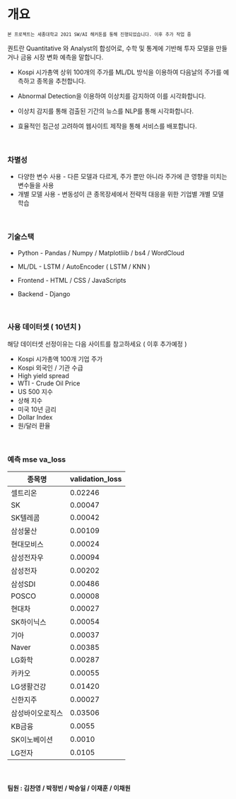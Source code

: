 # 개요

<code>`본 프로젝트는 세종대학교 2021 SW/AI 해커톤를 통해 진행되었습니다. 이후 추가 작업 중 `</code> 

퀀트란 Quantitative 와 Analyst의 합성어로, 수학 및 통계에 기반해 투자 모델을 만들거나 금융 시장 변화 예측을 말합니다. 

- Kospi 시가총액 상위 100개의 주가를 ML/DL 방식을 이용하여 다음날의 주가를 예측하고 종목을 추천합니다.

- Abnormal Detection을 이용하여 이상치를 감지하여 이를 시각화합니다.
- 이상치 감지를 통해 검출된 기간의 뉴스를 NLP를 통해 시각화합니다.
- 효율적인 접근성 고려하여 웹사이트 제작을 통해 서비스를 배포합니다.

<br>


### 차별성

- 다양한 변수 사용 - 다른 모델과 다르게, 주가 뿐만 아니라 주가에 큰 영향을 미치는 변수들을 사용
- 개별 모델 사용 - 변동성이 큰 종목장세에서 전략적 대응을 위한 기업별 개별 모델 학습


<br>

### 기술스택

- Python - Pandas / Numpy / Matplotliib / bs4 / WordCloud

- ML/DL - LSTM / AutoEncoder ( LSTM / KNN )
- Frontend - HTML / CSS / JavaScripts
- Backend - Django

<br>

### 사용 데이터셋 ( 10년치 )

해당 데이터셋 선정이유는 다음 사이트를 참고하세요 ( 이후 추가예정 )

- Kospi 시가총액 100개 기업 주가
- Kospi 외국인 / 기관 수급
- High yield spread
- WTI - Crude Oil Price
- US 500 지수
- 상해 지수
- 미국 10년 금리
- Dollar Index
- 원/달러 환율

<br>

### 예측 mse va_loss

| 종목명           | validation_loss |
| ---------------- | --------------- |
| 셀트리온         | 0.02246         |
| SK               | 0.00047         |
| SK텔레콤         | 0.00042         |
| 삼성물산         | 0.00109         |
| 현대모비스       | 0.00024         |
| 삼성전자우       | 0.00094         |
| 삼성전자         | 0.00202         |
| 삼성SDI          | 0.00486         |
| POSCO            | 0.00008         |
| 현대차           | 0.00027         |
| SK하이닉스       | 0.00054         |
| 기아             | 0.00037         |
| Naver            | 0.00385         |
| LG화학           | 0.00287         |
| 카카오           | 0.00055         |
| LG생활건강       | 0.01420         |
| 신한지주         | 0.00027         |
| 삼성바이오로직스 | 0.03506         |
| KB금융           | 0.0055          |
| SK이노베이션     | 0.0010          |
| LG전자           | 0.0105          |


<br>

#### 팀원 : 김찬영 / 박정빈 / 박승일 / 이재훈 / 이채원
